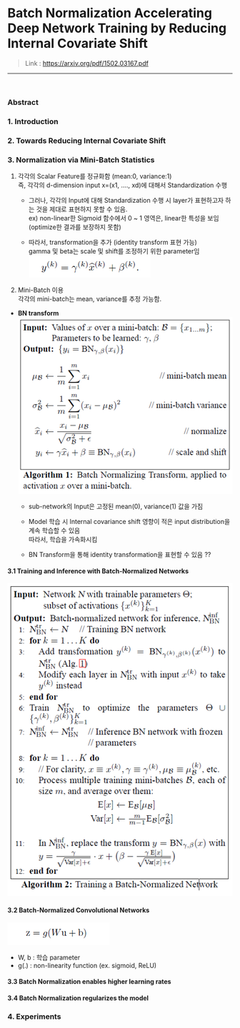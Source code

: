 # Batch Normalization Accelerating Deep Network Training by Reducing Internal Covariate Shift
> Link : https://arxiv.org/pdf/1502.03167.pdf
---
<br>

### Abstract


### 1. Introduction

### 2. Towards Reducing Internal Covariate Shift

### 3. Normalization via Mini-Batch Statistics  
1) 각각의 Scalar Feature를 정규화함 (mean:0, variance:1)  
   즉, 각각의 d-dimension input x=(x1, ...., xd)에 대해서 Standardization 수행  
   - 그러나, 각각의 Input에 대해 Standardization 수행 시 layer가 표현하고자 하는 것을 제대로 표현하지 못할 수 있음.  
     ex) non-linear한 Sigmoid 함수에서 0 ~ 1 영역은, linear한 특성을 보임 (optimize한 결과를 보장하지 못함)  
     
   - 따라서, transformation을 추가 (identity transform 표현 가능)  
     gamma 및 beta는 scale 및 shift를 조정하기 위한 parameter임  
     ![BN 수식](../data/BatchNorm_algorithm.PNG)  
     
2) Mini-Batch 이용  
   각각의 mini-batch는 mean, variance를 추정 가능함.


- __BN transform__  
 ![BN Algorithm_1](../data/BatchNorm_algorithm_1.PNG)
     
  - sub-network의 Input은 고정된 mean(0), variance(1) 값을 가짐   
  - Model 학습 시 Internal covariance shift 영향이 적은 input distribution을 계속 학습할 수 있음  
    따라서, 학습을 가속화시킴 

  - BN Transform을 통해 identity transformation을 표현할 수 있음 ??


#### 3.1 Training and Inference with Batch-Normalized Networks  

   ![BN Algorithm_2](../data/BatchNorm_algorithm_2.PNG)

#### 3.2 Batch-Normalized Convolutional Networks  
![BN Algorithm_g](../data/BatchNorm_algorithm_g.PNG)
 - W, b : 학습 parameter
 - g(.) : non-linearity function (ex. sigmoid, ReLU)


#### 3.3 Batch Normalization enables higher learning rates

#### 3.4 Batch Normalization regularizes the model


### 4. Experiments
